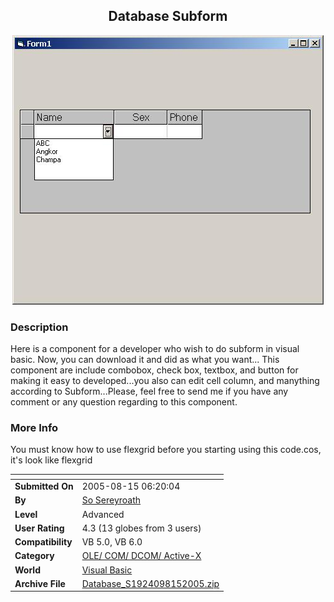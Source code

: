 ﻿<div align="center">

## Database Subform

<img src="PIC2005815613512085.jpg">
</div>

### Description

Here is a component for a developer who wish to do subform in visual basic. Now, you can download it and did as what you want... This component are include combobox, check box, textbox, and button for making it easy to developed...you also can edit cell column, and manything according to Subform...Please, feel free to send me if you have any comment or any question regarding to this component.
 
### More Info
 
You must know how to use flexgrid before you starting using this code.cos, it's look like flexgrid


<span>             |<span>
---                |---
**Submitted On**   |2005-08-15 06:20:04
**By**             |[So Sereyroath](https://github.com/Planet-Source-Code/PSCIndex/blob/master/ByAuthor/so-sereyroath.md)
**Level**          |Advanced
**User Rating**    |4.3 (13 globes from 3 users)
**Compatibility**  |VB 5\.0, VB 6\.0
**Category**       |[OLE/ COM/ DCOM/ Active\-X](https://github.com/Planet-Source-Code/PSCIndex/blob/master/ByCategory/ole-com-dcom-active-x__1-29.md)
**World**          |[Visual Basic](https://github.com/Planet-Source-Code/PSCIndex/blob/master/ByWorld/visual-basic.md)
**Archive File**   |[Database\_S1924098152005\.zip](https://github.com/Planet-Source-Code/so-sereyroath-database-subform__1-62194/archive/master.zip)








